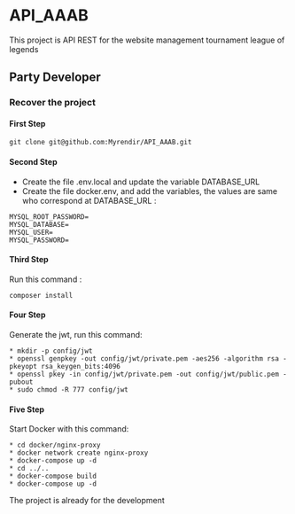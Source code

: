 # API_AAAB

This project is API REST for the website management tournament league of legends

## Party Developer

### Recover the project

#### First Step
```
git clone git@github.com:Myrendir/API_AAAB.git
```

#### Second Step
* Create the file .env.local and update the variable DATABASE_URL
* Create the file docker.env, and add the variables, the values are same who correspond at DATABASE_URL :
```
MYSQL_ROOT_PASSWORD=
MYSQL_DATABASE=
MYSQL_USER=
MYSQL_PASSWORD=
```

#### Third Step
Run this command : 
```
composer install
```

#### Four Step
Generate the jwt, run this command:
```
* mkdir -p config/jwt
* openssl genpkey -out config/jwt/private.pem -aes256 -algorithm rsa -pkeyopt rsa_keygen_bits:4096
* openssl pkey -in config/jwt/private.pem -out config/jwt/public.pem -pubout
* sudo chmod -R 777 config/jwt
```

#### Five Step
Start Docker with this command:
```
* cd docker/nginx-proxy
* docker network create nginx-proxy
* docker-compose up -d
* cd ../..
* docker-compose build
* docker-compose up -d
```

The project is already for the development

